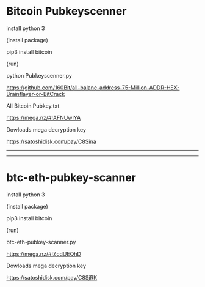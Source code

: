 # Bitcoin Pubkeyscenner

install python 3

(install package)

pip3 install bitcoin

(run)

python Pubkeyscenner.py

https://github.com/160Bit/all-balane-address-75-Million-ADDR-HEX-Brainflayer-or-BitCrack

All Bitcoin Pubkey.txt

https://mega.nz/#!AFNUwIYA

Dowloads mega decryption key

https://satoshidisk.com/pay/C8Sina

---------------------------------------------------
---------------------------------------------------

# btc-eth-pubkey-scanner

install python 3

(install package)

pip3 install bitcoin

(run)

btc-eth-pubkey-scanner.py

https://mega.nz/#!ZcdUEQhD

Dowloads mega decryption key

https://satoshidisk.com/pay/C8SjRK




